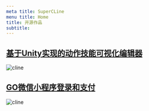 ```yaml
---
meta title: SuperCLine
menu title: Home
title: 开源作品
subtitle: 
---
```



## [基于Unity实现的动作技能可视化编辑器](@root/game/tool-action/actioneditor//)
![cline](assets/images/actioneditor.png)

## [GO微信小程序登录和支付](@root/game/tool-sdk/wxpay-with-go//)
![cline](assets/images/wxgopay.png)